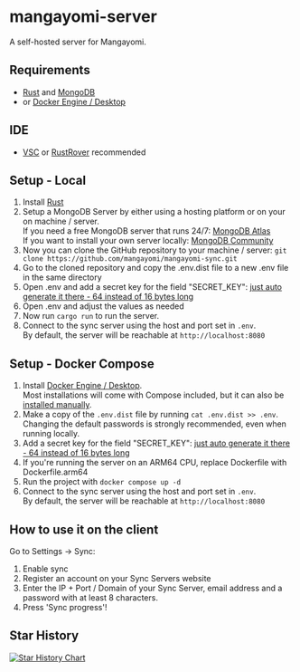 # mangayomi-server

A self-hosted server for Mangayomi.

## Requirements

- [Rust](https://www.rust-lang.org/tools/install) and [MongoDB](https://www.mongodb.com/try/download/community)
- or [Docker Engine / Desktop](https://www.docker.com/)

## IDE
- [VSC](https://code.visualstudio.com/download) or [RustRover](https://www.jetbrains.com/rust/) recommended

## Setup - Local

1. Install [Rust](https://www.rust-lang.org/tools/install)
2. Setup a MongoDB Server by either using a hosting platform or on your on machine / server. \
   If you need a free MongoDB server that runs 24/7: [MongoDB Atlas](https://www.mongodb.com/resources/basics/databases/cloud-databases/free-cloud-database) \
   If you want to install your own server locally: [MongoDB Community](https://www.mongodb.com/try/download/community)
3. Now you can clone the GitHub repository to your machine / server: ```git clone https://github.com/mangayomi/mangayomi-sync.git```
4. Go to the cloned repository and copy the .env.dist file to a new .env file in the same directory
5. Open .env and add a secret key for the field "SECRET_KEY": [just auto generate it there - 64 instead of 16 bytes long](https://generate.plus/en/base64)
6. Open .env and adjust the values as needed
7. Now run ```cargo run``` to run the server.
8. Connect to the sync server using the host and port set in `.env`.  
   By default, the server will be reachable at `http://localhost:8080`

## Setup - Docker Compose
1. Install [Docker Engine / Desktop](https://www.docker.com/).  
   Most installations will come with Compose included, but it can also be [installed manually](https://docs.docker.com/compose/install/).
2. Make a copy of the `.env.dist` file by running `cat .env.dist >> .env`.  
   Changing the default passwords is strongly recommended, even when running locally.
3. Add a secret key for the field "SECRET_KEY": [just auto generate it there - 64 instead of 16 bytes long](https://generate.plus/en/base64)
4. If you're running the server on an ARM64 CPU, replace Dockerfile with Dockerfile.arm64
5. Run the project with `docker compose up -d`
6. Connect to the sync server using the host and port set in `.env`.  
   By default, the server will be reachable at `http://localhost:8080`

## How to use it on the client
Go to Settings -> Sync:

1. Enable sync
2. Register an account on your Sync Servers website
3. Enter the IP + Port / Domain of your Sync Server, email address and a password with at least 8 characters.
4. Press 'Sync progress'!

## Star History

[![Star History Chart](https://api.star-history.com/svg?repos=Schnitzel5/mangayomi-server&type=Date)](https://www.star-history.com/#Schnitzel5/mangayomi-server&Date)
